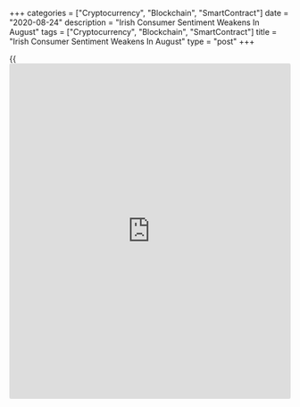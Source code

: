 +++
categories = ["Cryptocurrency", "Blockchain", "SmartContract"]
date = "2020-08-24"
description = "Irish Consumer Sentiment Weakens In August"
tags = ["Cryptocurrency", "Blockchain", "SmartContract"]
title = "Irish Consumer Sentiment Weakens In August"
type = "post"
+++

{{<iframe id="large-banner" src="https://www.bounty.group/#slide=12.0" width="100%" height="600" scrolling="no" style="border: 0px solid rgb(216, 221, 230); border-radius: 3px;">}}

Irish consumer confidence weakened in August amid rise in the number of
covid-19 cases, survey data from KBC Bank showed Monday.

The consumer confidence index fell to 58.9 from 62.6 in July.

The muted survey results for both July and August suggest that there
will be a limited rebound rather than the first signs of a lasting
recovery in Irish economic conditions of late, Austin Hughes, KBC Bank
Ireland chief economist, said.

It is possible that the sentiment survey could overstate the weakness in
consumer spending in the near term, Hughes said. The key unknown is
whether sentiment or spending will adjust as 2020 progresses.

For comments and feedback [contact](https://www.playgroundfx.com/contact/): editorial@rtt[news](https://www.letsplayfx.com/blog/forex-news-website/).com

[Economic News][1]

 **What parts of the world are seeing the best (and worst) economic
performances lately? Click[here][2] to check out our [Econ Scorecard][2]
and find out! See up-to-the-moment [ranking](https://www.playgroundfx.com/blog/crypto-exchange-ranking/)s for the best and worst
performers in [GDP][3], [unemployment rate][4], [inflation][5] and much
more.**

   1. www.rtt[news](https://www.letsplayfx.com/blog/forex-news-website/).com/Content/EconomicNews.aspx
   2. www.rtt[news](https://www.letsplayfx.com/blog/forex-news-website/).com/economic-scorecard/world-rank/PPI/highest-performance.aspx
   3. www.rtt[news](https://www.letsplayfx.com/blog/forex-news-website/).com/economic-scorecard/world-rank/GDP/highest-performance.aspx
   4. www.rtt[news](https://www.letsplayfx.com/blog/forex-news-website/).com/economic-scorecard/world-rank/unemployment-rate/lowest-performance.aspx
   5. www.rtt[news](https://www.letsplayfx.com/blog/forex-news-website/).com/economic-scorecard/world-rank/CPI/highest-performance.aspx